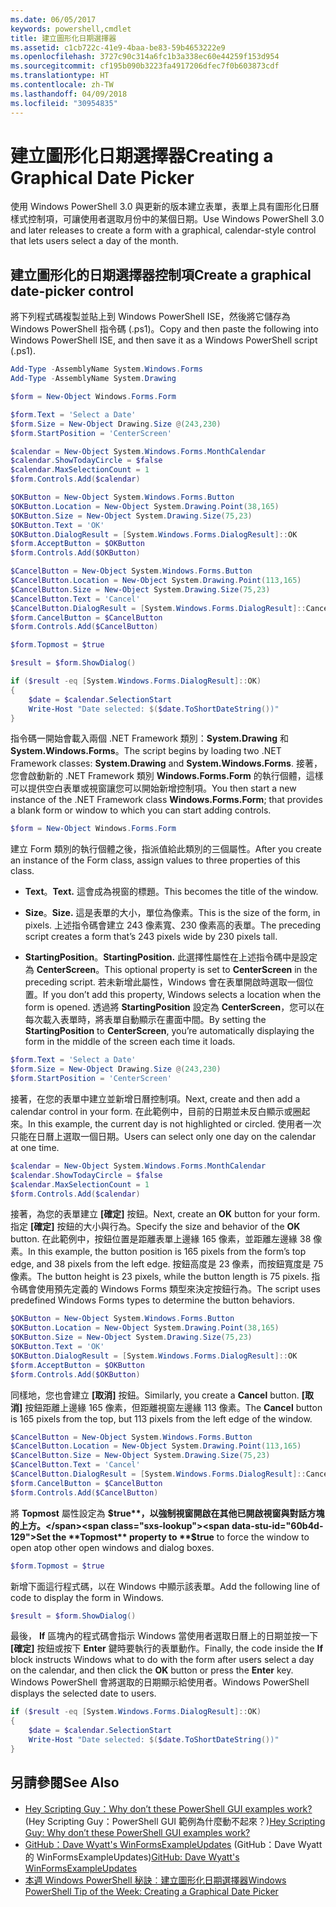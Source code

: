 ```yaml
---
ms.date: 06/05/2017
keywords: powershell,cmdlet
title: 建立圖形化日期選擇器
ms.assetid: c1cb722c-41e9-4baa-be83-59b4653222e9
ms.openlocfilehash: 3727c90c314a6fc1b3a338ec60e44259f153d954
ms.sourcegitcommit: cf195b090b3223fa4917206dfec7f0b603873cdf
ms.translationtype: HT
ms.contentlocale: zh-TW
ms.lasthandoff: 04/09/2018
ms.locfileid: "30954835"
---
```

# <a name="creating-a-graphical-date-picker"></a><span data-ttu-id="60b4d-103">建立圖形化日期選擇器</span><span class="sxs-lookup"><span data-stu-id="60b4d-103">Creating a Graphical Date Picker</span></span>

<span data-ttu-id="60b4d-104">使用 Windows PowerShell 3.0 與更新的版本建立表單，表單上具有圖形化日曆樣式控制項，可讓使用者選取月份中的某個日期。</span><span class="sxs-lookup"><span data-stu-id="60b4d-104">Use Windows PowerShell 3.0 and later releases to create a form with a graphical, calendar-style control that lets users select a day of the month.</span></span>

## <a name="create-a-graphical-date-picker-control"></a><span data-ttu-id="60b4d-105">建立圖形化的日期選擇器控制項</span><span class="sxs-lookup"><span data-stu-id="60b4d-105">Create a graphical date-picker control</span></span>

<span data-ttu-id="60b4d-106">將下列程式碼複製並貼上到 Windows PowerShell ISE，然後將它儲存為 Windows PowerShell 指令碼 (.ps1)。</span><span class="sxs-lookup"><span data-stu-id="60b4d-106">Copy and then paste the following into Windows PowerShell ISE, and then save it as a Windows PowerShell script (.ps1).</span></span>

```powershell
Add-Type -AssemblyName System.Windows.Forms
Add-Type -AssemblyName System.Drawing

$form = New-Object Windows.Forms.Form

$form.Text = 'Select a Date'
$form.Size = New-Object Drawing.Size @(243,230)
$form.StartPosition = 'CenterScreen'

$calendar = New-Object System.Windows.Forms.MonthCalendar
$calendar.ShowTodayCircle = $false
$calendar.MaxSelectionCount = 1
$form.Controls.Add($calendar)

$OKButton = New-Object System.Windows.Forms.Button
$OKButton.Location = New-Object System.Drawing.Point(38,165)
$OKButton.Size = New-Object System.Drawing.Size(75,23)
$OKButton.Text = 'OK'
$OKButton.DialogResult = [System.Windows.Forms.DialogResult]::OK
$form.AcceptButton = $OKButton
$form.Controls.Add($OKButton)

$CancelButton = New-Object System.Windows.Forms.Button
$CancelButton.Location = New-Object System.Drawing.Point(113,165)
$CancelButton.Size = New-Object System.Drawing.Size(75,23)
$CancelButton.Text = 'Cancel'
$CancelButton.DialogResult = [System.Windows.Forms.DialogResult]::Cancel
$form.CancelButton = $CancelButton
$form.Controls.Add($CancelButton)

$form.Topmost = $true

$result = $form.ShowDialog()

if ($result -eq [System.Windows.Forms.DialogResult]::OK)
{
    $date = $calendar.SelectionStart
    Write-Host "Date selected: $($date.ToShortDateString())"
}
```

<span data-ttu-id="60b4d-107">指令碼一開始會載入兩個 .NET Framework 類別：**System.Drawing** 和 **System.Windows.Forms**。</span><span class="sxs-lookup"><span data-stu-id="60b4d-107">The script begins by loading two .NET Framework classes: **System.Drawing** and **System.Windows.Forms**.</span></span> <span data-ttu-id="60b4d-108">接著，您會啟動新的 .NET Framework 類別 **Windows.Forms.Form** 的執行個體，這樣可以提供空白表單或視窗讓您可以開始新增控制項。</span><span class="sxs-lookup"><span data-stu-id="60b4d-108">You then start a new instance of the .NET Framework class **Windows.Forms.Form**; that provides a blank form or window to which you can start adding controls.</span></span>

```powershell
$form = New-Object Windows.Forms.Form
```

<span data-ttu-id="60b4d-109">建立 Form 類別的執行個體之後，指派值給此類別的三個屬性。</span><span class="sxs-lookup"><span data-stu-id="60b4d-109">After you create an instance of the Form class, assign values to three properties of this class.</span></span>

- <span data-ttu-id="60b4d-110">**Text**。</span><span class="sxs-lookup"><span data-stu-id="60b4d-110">**Text.**</span></span> <span data-ttu-id="60b4d-111">這會成為視窗的標題。</span><span class="sxs-lookup"><span data-stu-id="60b4d-111">This becomes the title of the window.</span></span>

- <span data-ttu-id="60b4d-112">**Size**。</span><span class="sxs-lookup"><span data-stu-id="60b4d-112">**Size.**</span></span> <span data-ttu-id="60b4d-113">這是表單的大小，單位為像素。</span><span class="sxs-lookup"><span data-stu-id="60b4d-113">This is the size of the form, in pixels.</span></span> <span data-ttu-id="60b4d-114">上述指令碼會建立 243 像素寬、230 像素高的表單。</span><span class="sxs-lookup"><span data-stu-id="60b4d-114">The preceding script creates a form that’s 243 pixels wide by 230 pixels tall.</span></span>

- <span data-ttu-id="60b4d-115">**StartingPosition**。</span><span class="sxs-lookup"><span data-stu-id="60b4d-115">**StartingPosition.**</span></span> <span data-ttu-id="60b4d-116">此選擇性屬性在上述指令碼中是設定為 **CenterScreen**。</span><span class="sxs-lookup"><span data-stu-id="60b4d-116">This optional property is set to **CenterScreen** in the preceding script.</span></span> <span data-ttu-id="60b4d-117">若未新增此屬性，Windows 會在表單開啟時選取一個位置。</span><span class="sxs-lookup"><span data-stu-id="60b4d-117">If you don’t add this property, Windows selects a location when the form is opened.</span></span> <span data-ttu-id="60b4d-118">透過將 **StartingPosition** 設定為 **CenterScreen**，您可以在每次載入表單時，將表單自動顯示在畫面中間。</span><span class="sxs-lookup"><span data-stu-id="60b4d-118">By setting the **StartingPosition** to **CenterScreen**, you’re automatically displaying the form in the middle of the screen each time it loads.</span></span>

```powershell
$form.Text = 'Select a Date'
$form.Size = New-Object Drawing.Size @(243,230)
$form.StartPosition = 'CenterScreen'
```

<span data-ttu-id="60b4d-119">接著，在您的表單中建立並新增日曆控制項。</span><span class="sxs-lookup"><span data-stu-id="60b4d-119">Next, create and then add a calendar control in your form.</span></span> <span data-ttu-id="60b4d-120">在此範例中，目前的日期並未反白顯示或圈起來。</span><span class="sxs-lookup"><span data-stu-id="60b4d-120">In this example, the current day is not highlighted or circled.</span></span> <span data-ttu-id="60b4d-121">使用者一次只能在日曆上選取一個日期。</span><span class="sxs-lookup"><span data-stu-id="60b4d-121">Users can select only one day on the calendar at one time.</span></span>

```powershell
$calendar = New-Object System.Windows.Forms.MonthCalendar
$calendar.ShowTodayCircle = $false
$calendar.MaxSelectionCount = 1
$form.Controls.Add($calendar)
```

<span data-ttu-id="60b4d-122">接著，為您的表單建立 **[確定]** 按鈕。</span><span class="sxs-lookup"><span data-stu-id="60b4d-122">Next, create an **OK** button for your form.</span></span> <span data-ttu-id="60b4d-123">指定 **[確定]** 按鈕的大小與行為。</span><span class="sxs-lookup"><span data-stu-id="60b4d-123">Specify the size and behavior of the **OK** button.</span></span> <span data-ttu-id="60b4d-124">在此範例中，按鈕位置是距離表單上邊緣 165 像素，並距離左邊緣 38 像素。</span><span class="sxs-lookup"><span data-stu-id="60b4d-124">In this example, the button position is 165 pixels from the form’s top edge, and 38 pixels from the left edge.</span></span> <span data-ttu-id="60b4d-125">按鈕高度是 23 像素，而按鈕寬度是 75 像素。</span><span class="sxs-lookup"><span data-stu-id="60b4d-125">The button height is 23 pixels, while the button length is 75 pixels.</span></span> <span data-ttu-id="60b4d-126">指令碼會使用預先定義的 Windows Forms 類型來決定按鈕行為。</span><span class="sxs-lookup"><span data-stu-id="60b4d-126">The script uses predefined Windows Forms types to determine the button behaviors.</span></span>

```powershell
$OKButton = New-Object System.Windows.Forms.Button
$OKButton.Location = New-Object System.Drawing.Point(38,165)
$OKButton.Size = New-Object System.Drawing.Size(75,23)
$OKButton.Text = 'OK'
$OKButton.DialogResult = [System.Windows.Forms.DialogResult]::OK
$form.AcceptButton = $OKButton
$form.Controls.Add($OKButton)
```

<span data-ttu-id="60b4d-127">同樣地，您也會建立 **[取消]** 按鈕。</span><span class="sxs-lookup"><span data-stu-id="60b4d-127">Similarly, you create a **Cancel** button.</span></span> <span data-ttu-id="60b4d-128">**[取消]** 按鈕距離上邊緣 165 像素，但距離視窗左邊緣 113 像素。</span><span class="sxs-lookup"><span data-stu-id="60b4d-128">The **Cancel** button is 165 pixels from the top, but 113 pixels from the left edge of the window.</span></span>

```powershell
$CancelButton = New-Object System.Windows.Forms.Button
$CancelButton.Location = New-Object System.Drawing.Point(113,165)
$CancelButton.Size = New-Object System.Drawing.Size(75,23)
$CancelButton.Text = 'Cancel'
$CancelButton.DialogResult = [System.Windows.Forms.DialogResult]::Cancel
$form.CancelButton = $CancelButton
$form.Controls.Add($CancelButton)
```

<span data-ttu-id="60b4d-129">將 **Topmost** 屬性設定為 **$true**，以強制視窗開啟在其他已開啟視窗與對話方塊的上方。</span><span class="sxs-lookup"><span data-stu-id="60b4d-129">Set the **Topmost** property to **$true** to force the window to open atop other open windows and dialog boxes.</span></span>

```powershell
$form.Topmost = $true
```

<span data-ttu-id="60b4d-130">新增下面這行程式碼，以在 Windows 中顯示該表單。</span><span class="sxs-lookup"><span data-stu-id="60b4d-130">Add the following line of code to display the form in Windows.</span></span>

```powershell
$result = $form.ShowDialog()
```

<span data-ttu-id="60b4d-131">最後， **If** 區塊內的程式碼會指示 Windows 當使用者選取日曆上的日期並按一下 **[確定]** 按鈕或按下 **Enter** 鍵時要執行的表單動作。</span><span class="sxs-lookup"><span data-stu-id="60b4d-131">Finally, the code inside the **If** block instructs Windows what to do with the form after users select a day on the calendar, and then click the **OK** button or press the **Enter** key.</span></span> <span data-ttu-id="60b4d-132">Windows PowerShell 會將選取的日期顯示給使用者。</span><span class="sxs-lookup"><span data-stu-id="60b4d-132">Windows PowerShell displays the selected date to users.</span></span>

```powershell
if ($result -eq [System.Windows.Forms.DialogResult]::OK)
{
    $date = $calendar.SelectionStart
    Write-Host "Date selected: $($date.ToShortDateString())"
}
```

## <a name="see-also"></a><span data-ttu-id="60b4d-133">另請參閱</span><span class="sxs-lookup"><span data-stu-id="60b4d-133">See Also</span></span>

- <span data-ttu-id="60b4d-134">[Hey Scripting Guy：Why don’t these PowerShell GUI examples work?](http://go.microsoft.com/fwlink/?LinkId=506644) (Hey Scripting Guy：PowerShell GUI 範例為什麼動不起來？)</span><span class="sxs-lookup"><span data-stu-id="60b4d-134">[Hey Scripting Guy:  Why don’t these PowerShell GUI examples work?](http://go.microsoft.com/fwlink/?LinkId=506644)</span></span>
- <span data-ttu-id="60b4d-135">[GitHub：Dave Wyatt's WinFormsExampleUpdates](https://github.com/dlwyatt/WinFormsExampleUpdates) (GitHub：Dave Wyatt 的 WinFormsExampleUpdates)</span><span class="sxs-lookup"><span data-stu-id="60b4d-135">[GitHub: Dave Wyatt's WinFormsExampleUpdates](https://github.com/dlwyatt/WinFormsExampleUpdates)</span></span>
- [<span data-ttu-id="60b4d-136">本週 Windows PowerShell 秘訣︰建立圖形化日期選擇器</span><span class="sxs-lookup"><span data-stu-id="60b4d-136">Windows PowerShell Tip of the Week:  Creating a Graphical Date Picker</span></span>](http://technet.microsoft.com/library/ff730942.aspx)
